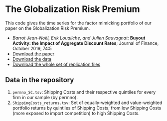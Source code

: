 # The Globalization Risk Premium

This code gives the time series for the factor mimicking portfolio of our paper on the Globalization Risk Premium.

+ *Barrot Jean-Noël, Erik Loualiche, and Julien Sauvagnat*: **Buyout Activity: the Impact of Aggregate Discount Rates**;  Journal of Finance, October 2019, 74:5
+ [Download the paper](http://loualiche.gitlab.io/www/abstract/trade_ap_BLS.html)
+ [Download the data](https://github.com/eloualiche/Globalization/releases)
+ [Download the whole set of replication files](http://loualiche.gitlab.io/www/data/Globalization_BLS_JF_replication.zip)

## Data in the repository 

1. `permno_SC.tsv`: Shipping Costs and their respective quintiles for every firm in our sample (by permno).
2. `ShippingCosts_returns.tsv`: Set of equally-weighted and value-weighted portfolio returns by quintiles of Shipping Costs; from low Shipping Costs (more exposed to import competition) to high Shipping Costs.
